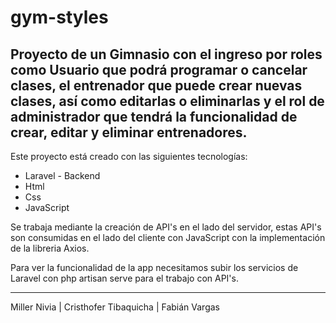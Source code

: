 # gym-styles

Proyecto de un Gimnasio con el ingreso por roles como Usuario que podrá programar o cancelar clases, el entrenador que puede crear nuevas clases, así como editarlas o eliminarlas y el rol de administrador que tendrá la funcionalidad de crear, editar y eliminar entrenadores.
-------------------------------------------------------------

Este proyecto está creado con las siguientes tecnologías:
- Laravel - Backend
- Html
- Css
- JavaScript

Se trabaja mediante la creación de API's en el lado del servidor, estas API's son consumidas en el lado del cliente con JavaScript con la implementación de la libreria Axios.

Para ver la funcionalidad de la app necesitamos subir los servicios de Laravel con php artisan serve para el trabajo con API's.


----------------------------------------------------
Miller Nivia | Cristhofer Tibaquicha | Fabián Vargas
